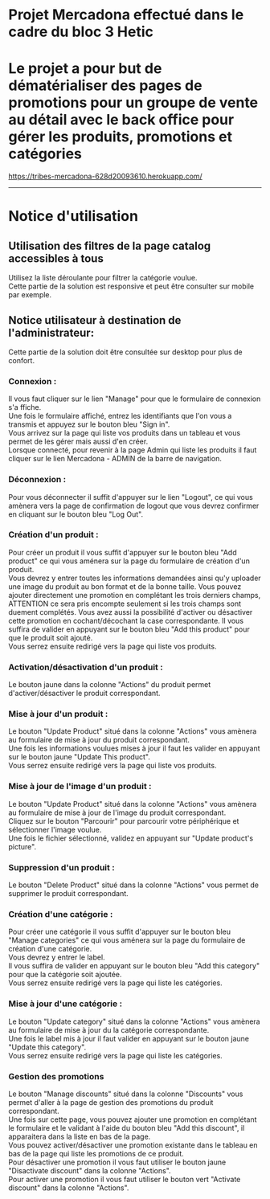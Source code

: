 # Projet Mercadona effectué dans le cadre du bloc 3 Hetic #
# Le projet a pour but de dématérialiser des pages de promotions pour un groupe de vente au détail avec le back office pour gérer les produits, promotions et catégories #

https://tribes-mercadona-628d20093610.herokuapp.com/


--------------------------------------------------------------------

# Notice d'utilisation #

## Utilisation des filtres de la page catalog accessibles à tous ##
Utilisez la liste déroulante pour filtrer la catégorie voulue.  
Cette partie de la solution est responsive et peut être consulter sur mobile par exemple.  

## Notice utilisateur à destination de l'administrateur: ##
Cette partie de la solution doit être consultée sur desktop pour plus de confort.  

### Connexion : ###
Il vous faut cliquer sur le lien "Manage" pour que le formulaire de connexion s'a ffiche.  
Une fois le formulaire affiché, entrez les identifiants que l'on vous a transmis et appuyez sur le bouton bleu "Sign in".  
Vous arrivez sur la page qui liste vos produits dans un tableau et vous permet de les gérer mais aussi d'en créer.  
Lorsque connecté, pour revenir à la page Admin qui liste les produits il faut cliquer sur le lien Mercadona - ADMIN de la barre de navigation.  

### Déconnexion : ###
Pour vous déconnecter il suffit d'appuyer sur le lien "Logout", ce qui vous amènera vers la page de confirmation de logout que vous devrez confirmer en cliquant sur le bouton bleu "Log Out".  

### Création d'un produit : ###
Pour créer un produit il vous suffit d'appuyer sur le bouton bleu "Add product" ce qui vous aménera sur la page du formulaire de création d'un produit.  
Vous devrez y entrer toutes les informations demandées ainsi qu'y uploader une image du produit au bon format et de la bonne taille.
Vous pouvez ajouter directement une promotion en complétant les trois derniers champs, ATTENTION ce sera pris encompte seulement si les trois champs sont duement complétés.
Vous avez aussi la possibilité d'activer ou désactiver cette promotion en cochant/décochant la case correspondante.
Il vous suffira de valider en appuyant sur le bouton bleu "Add this product" pour que le produit soit ajouté.  
Vous serrez ensuite redirigé vers la page qui liste vos produits.  

### Activation/désactivation d'un produit : ###
Le bouton jaune dans la colonne "Actions" du produit permet d'activer/désactiver le produit correspondant.  

### Mise à jour d'un produit : ###
Le bouton "Update Product" situé dans la colonne "Actions" vous amènera au formulaire de mise à jour du produit correspondant.  
Une fois les informations voulues mises à jour il faut les valider en appuyant sur le bouton jaune "Update This product".  
Vous serrez ensuite redirigé vers la page qui liste vos produits.  

### Mise à jour de l'image d'un produit : ### 
Le bouton "Update Product" situé dans la colonne "Actions" vous amènera au formulaire de mise à jour de l'image du produit correspondant.  
Cliquez sur le bouton "Parcourir" pour parcourir votre périphérique et sélectionner l'image voulue.  
Une fois le fichier sélectionné, validez en appuyant sur "Update product's picture".  

### Suppression d'un produit : ###
Le bouton "Delete Product" situé dans la colonne "Actions" vous permet de supprimer le produit correspondant.  

### Création d'une catégorie : ###
Pour créer une catégorie il vous suffit d'appuyer sur le bouton bleu "Manage categories" ce qui vous aménera sur la page du formulaire de création d'une catégorie.  
Vous devrez y entrer le label.  
Il vous suffira de valider en appuyant sur le bouton bleu "Add this category" pour que la catégorie soit ajoutée.  
Vous serrez ensuite redirigé vers la page qui liste les catégories.  

### Mise à jour d'une catégorie : ###
Le bouton "Update category" situé dans la colonne "Actions" vous amènera au formulaire de mise à jour du la catégorie correspondante.  
Une fois le label mis à jour il faut valider en appuyant sur le bouton jaune "Update this category".  
Vous serrez ensuite redirigé vers la page qui liste les catégories.  

### Gestion des promotions ###
Le bouton "Manage discounts" situé dans la colonne "Discounts" vous permet d'aller à la page de gestion des promotions du produit correspondant.  
Une fois sur cette page, vous pouvez ajouter une promotion en complétant le formulaire et le validant à l'aide du bouton bleu "Add this discount", il apparaitera dans la liste en bas de la page.  
Vous pouvez activer/désactiver une promotion existante dans le tableau en bas de la page qui liste les promotions de ce produit.  
Pour désactiver une promotion il vous faut utiliser le bouton jaune "Disactivate discount" dans la colonne "Actions".  
Pour activer une promotion il vous faut utiliser le bouton vert "Activate discount" dans la colonne "Actions".  
